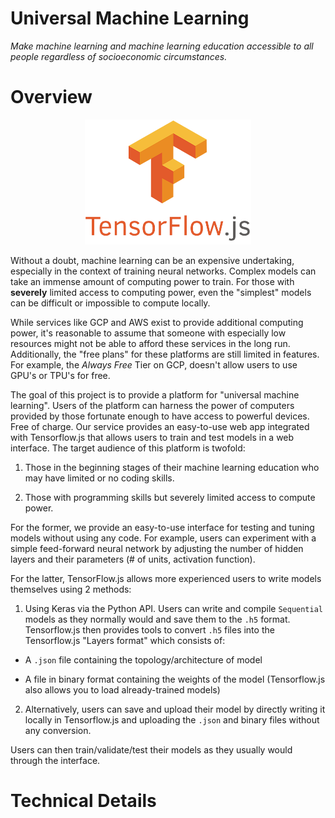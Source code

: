 # Universal Machine Learning
_Make machine learning and machine learning education accessible to all people regardless of socioeconomic circumstances._


# Overview
<!-- ![image](public/tfjs_logo.png) -->
<p align="center">
  <img width="" height="200" src="public/tfjs_logo.png">
</p>

Without a doubt, machine learning can be an expensive undertaking, especially in the context of training neural networks. Complex models can take an immense amount of computing power to train. For those with __severely__ limited access to computing power, even the "simplest" models can be difficult or impossible to compute locally. 

While services like GCP and AWS exist to provide additional computing power, it's reasonable to assume that someone with especially low resources might not be able to afford these services in the long run. Additionally, the "free plans" for these platforms are still limited in features. For example, the _Always Free_ Tier on GCP, doesn't allow users to use GPU's or TPU's for free.

The goal of this project is to provide a platform for "universal machine learning". Users of the platform can harness the power of computers provided by those fortunate enough to have access to powerful devices. Free of charge. Our service provides an easy-to-use web app integrated with Tensorflow.js that allows users to train and test models in a web interface. The target audience of this platform is twofold:

1. Those in the beginning stages of their machine learning education who may have limited or no coding skills.

2. Those with programming skills but severely limited access to compute power.

For the former, we provide an easy-to-use interface for testing and tuning models without using any code. For example, users can experiment with a simple feed-forward neural network by adjusting the number of hidden layers and their parameters (# of units, activation function).

For the latter, TensorFlow.js allows more experienced users to write models themselves using 2 methods:

1. Using Keras via the Python API. Users can write and compile `Sequential` models as they normally would and save them to the `.h5` format. Tensorflow.js then provides tools to convert `.h5` files into the Tensorflow.js "Layers format" which consists of:

* A `.json` file containing the topology/architecture of model

* A file in binary format containing the weights of the model (Tensorflow.js also allows you to load already-trained models)

2. Alternatively, users can save and upload their model by directly writing it locally in Tensorflow.js and uploading the `.json` and binary files without any conversion.

Users can then train/validate/test their models as they usually would through the interface.


# Technical Details
